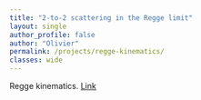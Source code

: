 ```yaml
---
title: "2-to-2 scattering in the Regge limit"
layout: single
author_profile: false
author: "Olivier" 
permalink: /projects/regge-kinematics/
classes: wide
---
```


Regge kinematics. [Link](https://olivierwitteveen.github.io/assets/pdfs/olivier_dissertation.pdf)